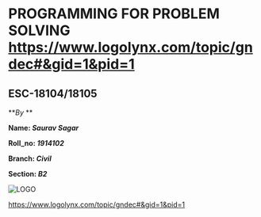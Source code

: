 # PROGRAMMING FOR PROBLEM SOLVING  https://www.logolynx.com/topic/gndec#&gid=1&pid=1
## ESC-18104/18105



 **_By_ **

 **Name: _Saurav Sagar_**
 
 **Roll_no: _1914102_**
 
 **Branch: _Civil_**
 
 **Section: _B2_**
 
 ![LOGO](https://www.logolynx.com/topic/gndec#&gid=1&pid=1.jpg)



https://www.logolynx.com/topic/gndec#&gid=1&pid=1
